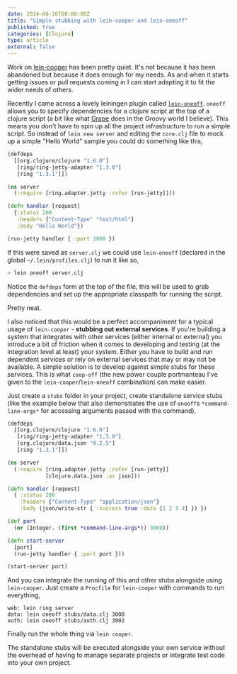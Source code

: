```yaml
---
date: 2014-08-26T00:00:00Z
title: "Simple stubbing with lein-cooper and lein-oneoff"
published: true
categories: [Clojure]
type: article
external: false
---
```


Work on [lein-cooper](https://github.com/kouphax/lein-cooper) has been pretty quiet.  It's not because it has been abandoned but because it does enough for my needs.  As and when it starts getting issues or pull requests coming in I can start adapting it to fit the wider needs of others.

Recently I came across a lovely leiningen plugin called [`lein-oneoff`](https://github.com/mtyaka/lein-oneoff). `oneoff` allows you to specify dependencies for a clojure script at the top of a clojure script (a bit like what [Grape](http://groovy.codehaus.org/Grape) does in the Groovy world I believe).  This means you don't have to spin up all the project infrastructure to run a simple script.  So instead of `lein new server` and editing the `core.clj` file to mock up a simple "Hello World" sample you could do something like this,

```clojure
(defdeps
  [[org.clojure/clojure "1.6.0"]
   [ring/ring-jetty-adapter "1.3.0"]
   [ring "1.3.1"]])

(ns server
  (:require [ring.adapter.jetty :refer [run-jetty]]))

(defn handler [request]
  {:status 200
   :headers {"Content-Type" "text/html"}
   :body "Hello World"})

(run-jetty handler { :port 3000 })
```

If this were saved as `server.clj` we could use `lein-oneoff` (declared in the global `~/.lein/profiles.clj`) to run it like so,

```bash
> lein oneoff server.clj
```

Notice the `defdeps` form at the top of the file, this will be used to grab dependencies and set up the appropriate classpath for running the script.

Pretty neat.

I also noticed that this would be a perfect accompaniment for a typical usage of `lein-cooper` - __stubbing out external services__.  If you're building a system that integrates with other services (either internal or external) you introduce a bit of friction when it comes to developing and testing (at the integration level at least) your system.  Either you have to build and run dependent services or rely on external services that may or may not be available. A simple solution is to develop against simple stubs for these services.  This is what `coop-off` (the new power couple portmanteau I've given to the `lein-cooper`/`lein-oneoff` combination) can make easier.

Just create a `stubs` folder in your project, create standalone service stubs (like the example below that also demonstrates the use of `oneoff`s `*command-line-args*` for accessing arguments passed with the command),

```clojure
(defdeps
  [[org.clojure/clojure "1.6.0"]
   [ring/ring-jetty-adapter "1.3.0"]
   [org.clojure/data.json "0.2.5"]
   [ring "1.3.1"]])

(ns server
  (:require [ring.adapter.jetty :refer [run-jetty]]
            [clojure.data.json :as json]))

(defn handler [request]
  { :status 200
    :headers {"Content-Type" "application/json"}
    :body (json/write-str { :success true :data [1 2 3 4] }) })

(def port
  (or (Integer. (first *command-line-args*)) 3000))

(defn start-server
  [port]
  (run-jetty handler { :port port }))

(start-server port)
```

And you can integrate the running of this and other stubs alongside using `lein-cooper`.  Just create a `Procfile` for `lein-cooper` with commands to run everything,

```
web: lein ring server
data: lein oneoff stubs/data.clj 3000
auth: lein oneoff stubs/auth.clj 3002
```

Finally run the whole thing via `lein cooper`.  

The standalone stubs will be executed alongside your own service without the overhead of having to manage separate projects or integrate test code into your own project.
